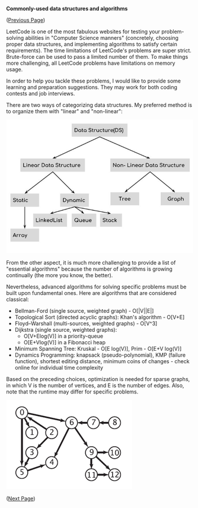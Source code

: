**Commonly-used data structures and algorithms**

([Previous Page](why-so-important.md))

LeetCode is one of the most fabulous websites for testing your problem-solving abilities in "Computer Science manners" (concretely, choosing proper data structures, and implementing algorithms to satisfy certain requirements). The time limitations of LeetCode's problems are super strict. Brute-force can be used to pass a limited number of them. To make things more challenging, all LeetCode problems have limitations on memory usage.

In order to help you tackle these problems, I would like to provide some learning and preparation suggestions. They may work for both coding contests and job interviews.

There are two ways of categorizing data structures. My preferred method is to organize them with "linear" and "non-linear":

![data_structures](./_img/DS_Classification.jpg)

From the other aspect, it is much more challenging to provide a list of "essential algorithms" because the number of algorithms is growing continually (the more you know, the better).

Nevertheless, advanced algorithms for solving specific problems must be built upon fundamental ones. Here are algorithms that are considered classical:
* Bellman-Ford (single source, weighted graph) - O[|V||E|]
* Topological Sort (directed acyclic graphs): Khan's algorithm - O[V+E]
* Floyd–Warshall (multi-sources, weighted graphs) - O[V^3]
* Dijkstra (single source, weighted graphs):
  - O[V+Elog(V)] in a priority-queue
  - O[E+Vlog(V)] in a Fibonacci heap
* Minimum Spanning Tree: Kruskal - O[E log(V)], Prim - O[E+V log(V)]
* Dynamics Programming: knapsack (pseudo-polynomial), KMP (failure function), shortest editing distance, minimum coins of changes - check online for individual time complexity

Based on the preceding choices, optimization is needed for sparse graphs, in which V is the number of vertices, and E is the number of edges. Also, note that the runtime may differ for specific problems.

![khans_algorithm](./_img/Topological_Sort.png)

([Next Page](text-books.md))
